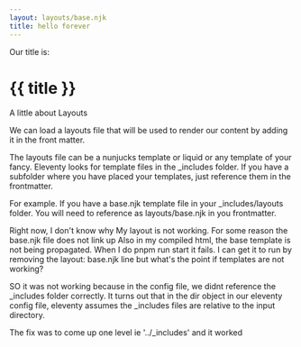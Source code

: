 ```yaml
---
layout: layouts/base.njk
title: hello forever
---
```


Our title is: <h1>{{ title }}</h1>

A little about Layouts

We can load a layouts file that will be used to render our content by adding it in the front matter.

The layouts file can be a nunjucks template or liquid or any template of your fancy.
Eleventy looks for template files in the _includes folder. If you have a subfolder where you have placed your templates, just reference them in the frontmatter.

For example. If you have a base.njk template file in your _includes/layouts folder. You will need to reference as layouts/base.njk in you frontmatter.

Right now, I don't know why My layout is not working.
For some reason the base.njk file does not link up
Also in my compiled html, the base template is not being propagated.
When I do pnpm run start it fails.
I can get it to run by removing the layout: base.njk line but what's the point if templates are not working?

SO it was not working because in the config file, we didnt reference the _includes folder correctly.
It turns out that in the dir object in our eleventy config file, eleventy assumes the _includes files are relative to the input directory.

The fix was to come up one level ie '../_includes' and it worked